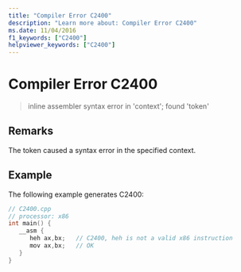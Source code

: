 ```yaml
---
title: "Compiler Error C2400"
description: "Learn more about: Compiler Error C2400"
ms.date: 11/04/2016
f1_keywords: ["C2400"]
helpviewer_keywords: ["C2400"]
---
```

# Compiler Error C2400

> inline assembler syntax error in 'context'; found 'token'

## Remarks

The token caused a syntax error in the specified context.

## Example

The following example generates C2400:

```cpp
// C2400.cpp
// processor: x86
int main() {
   __asm {
      heh ax,bx;   // C2400, heh is not a valid x86 instruction
      mov ax,bx;   // OK
   }
}
```
